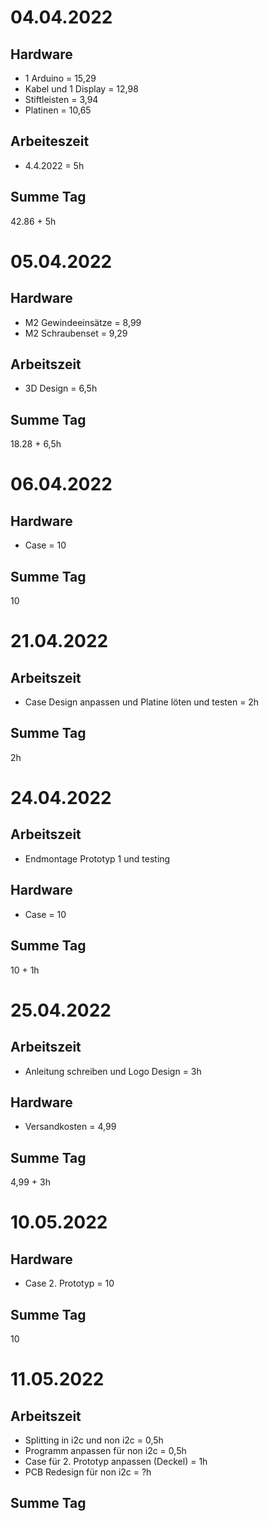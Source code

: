 # 04.04.2022

## Hardware
- 1 Arduino = 15,29
- Kabel und 1 Display = 12,98
- Stiftleisten = 3,94
- Platinen = 10,65

## Arbeiteszeit
- 4.4.2022 = 5h

## Summe Tag

42.86 + 5h

# 05.04.2022

## Hardware
- M2 Gewindeeinsätze = 8,99
- M2 Schraubenset = 9,29

## Arbeitszeit
- 3D Design = 6,5h

## Summe Tag

18.28 + 6,5h

# 06.04.2022

## Hardware

- Case = 10

## Summe Tag

10

# 21.04.2022

## Arbeitszeit
- Case Design anpassen und Platine löten und testen = 2h

## Summe Tag

2h

# 24.04.2022

## Arbeitszeit
- Endmontage Prototyp 1 und testing

## Hardware

- Case = 10

## Summe Tag

10 + 1h

# 25.04.2022

## Arbeitszeit
- Anleitung schreiben und Logo Design = 3h

## Hardware
- Versandkosten = 4,99

## Summe Tag

4,99 + 3h

# 10.05.2022

## Hardware
- Case 2. Prototyp = 10

## Summe Tag

10

# 11.05.2022

## Arbeitszeit
- Splitting in i2c und non i2c = 0,5h
- Programm anpassen für non i2c = 0,5h
- Case für 2. Prototyp anpassen (Deckel) = 1h
- PCB Redesign für non i2c = ?h

## Summe Tag

